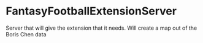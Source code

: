 # FantasyFootballExtensionServer
Server that will give the extension that it needs. Will create a map out of the Boris Chen data
